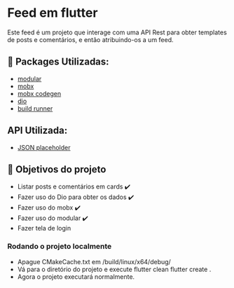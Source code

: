 # Feed em flutter

Este feed é um projeto que interage com uma API Rest para obter templates de posts e comentários, e então atribuindo-os a um feed.

## :toolbox: Packages Utilizadas:
 - [modular](https://pub.dev/packages/flutter_modular)
 - [mobx](https://pub.dev/packages/flutter_mobx)
 - [mobx codegen](https://pub.dev/packages/mobx_codegen)
 - [dio](https://pub.dev/packages/dio)
 - [build runner](https://pub.dev/packages/build_runner)
## API Utilizada:
 - [JSON placeholder](https://jsonplaceholder.typicode.com/)
 
## :pushpin: Objetivos do projeto
 - Listar posts e comentários em cards :heavy_check_mark:
 - Fazer uso do Dio para obter os dados :heavy_check_mark:
 - Fazer uso do mobx :heavy_check_mark:
 - Fazer uso do modular :heavy_check_mark:
 - Fazer tela de login 

### Rodando o projeto localmente
 - Apague CMakeCache.txt em /build/linux/x64/debug/
 - Vá para o diretório do projeto e execute
    flutter clean
    flutter create .
 - Agora o projeto executará normalmente.